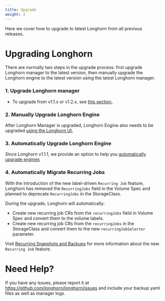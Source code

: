 ```yaml
---
title: Upgrade
weight: 3
---
```


Here we cover how to upgrade to latest Longhorn from all previous releases.

# Upgrading Longhorn

There are normally two steps in the upgrade process: first upgrade Longhorn manager to the latest version, then manually upgrade the Longhorn engine to the latest version using the latest Longhorn manager.

### 1. Upgrade Longhorn manager

- To upgrade from v1.1.x or v1.2.x, see [this section.](./longhorn-manager)

### 2. Manually Upgrade Longhorn Engine

After Longhorn Manager is upgraded, Longhorn Engine also needs to be upgraded [using the Longhorn UI.](./upgrade-engine)

### 3. Automatically Upgrade Longhorn Engine

Since Longhorn v1.1.1, we provide an option to help you [automatically upgrade engines](./auto-upgrade-engine)

### 4. Automatically Migrate Recurring Jobs

With the introduction of the new label-driven `Recurring Job` feature, Longhorn has removed the `RecurringJobs` field in the Volume Spec and planned to deprecate `RecurringJobs` in the StorageClass.

During the upgrade, Longhorn will automatically:
- Create new recurring job CRs from the `recurringJobs` field in Volume Spec and convert them to the volume labels.
- Create new recurring job CRs from the `recurringJobs` in the StorageClass and convert them to the new `recurringJobSelector` parameter.

Visit [Recurring Snapshots and Backups](../../snapshots-and-backups/scheduling-backups-and-snapshots) for more information about the new `Recurring Job` feature.

# Need Help?

If you have any issues, please report it at
https://github.com/longhorn/longhorn/issues and include your backup yaml files
as well as manager logs.
